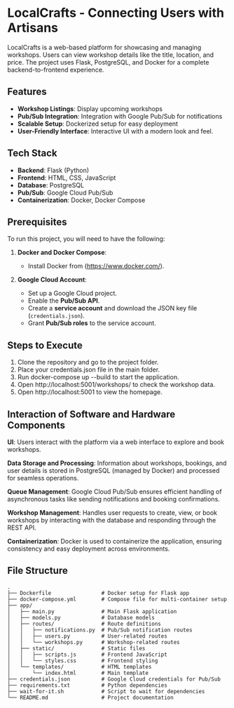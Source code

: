 # LocalCrafts - Connecting Users with Artisans

LocalCrafts is a web-based platform for showcasing and managing workshops. 
Users can view workshop details like the title, location, and price. The project uses Flask, PostgreSQL, and Docker for a complete backend-to-frontend experience.

## Features

- **Workshop Listings**: Display upcoming workshops
- **Pub/Sub Integration**: Integration with Google Pub/Sub for notifications
- **Scalable Setup**: Dockerized setup for easy deployment
- **User-Friendly Interface**: Interactive UI with a modern look and feel.


## Tech Stack

- **Backend**: Flask (Python)
- **Frontend**: HTML, CSS, JavaScript
- **Database**: PostgreSQL
- **Pub/Sub**: Google Cloud Pub/Sub
- **Containerization**: Docker, Docker Compose

## Prerequisites

To run this project, you will need to have the following:

1. **Docker and Docker Compose**:
   - Install Docker from (https://www.docker.com/).

2. **Google Cloud Account**:
   - Set up a Google Cloud project.
   - Enable the **Pub/Sub API**.
   - Create a **service account** and download the JSON key file (`credentials.json`).
   - Grant **Pub/Sub roles** to the service account.


## Steps to Execute

1. Clone the repository and go to the project folder.
2. Place your credentials.json file in the main folder.
3. Run docker-compose up --build to start the application.
4. Open http://localhost:5001/workshops/ to check the workshop data.
5. Open http://localhost:5001 to view the homepage.

## Interaction of Software and Hardware Components

**UI**: Users interact with the platform via a web interface to explore and book workshops.

**Data Storage and Processing**: Information about workshops, bookings, and user details is stored in PostgreSQL (managed by Docker) and processed for seamless operations.


**Queue Management**: Google Cloud Pub/Sub ensures efficient handling of asynchronous tasks like sending notifications and booking confirmations.


**Workshop Management**: Handles user requests to create, view, or book workshops by interacting with the database and responding through the REST API.


**Containerization**: Docker is used to containerize the application, ensuring consistency and easy deployment across environments.



## File Structure

```plaintext
.
├── Dockerfile                # Docker setup for Flask app
├── docker-compose.yml        # Compose file for multi-container setup
├── app/
│   ├── main.py               # Main Flask application
│   ├── models.py             # Database models
│   ├── routes/               # Route definitions
│   │   ├── notifications.py  # Pub/Sub notification routes
│   │   ├── users.py          # User-related routes
│   │   └── workshops.py      # Workshop-related routes
│   ├── static/               # Static files
│   │   ├── scripts.js        # Frontend JavaScript
│   │   └── styles.css        # Frontend styling
│   └── templates/            # HTML templates
│       └── index.html        # Main template
├── credentials.json          # Google Cloud credentials for Pub/Sub
├── requirements.txt          # Python dependencies
├── wait-for-it.sh            # Script to wait for dependencies
└── README.md                 # Project documentation
